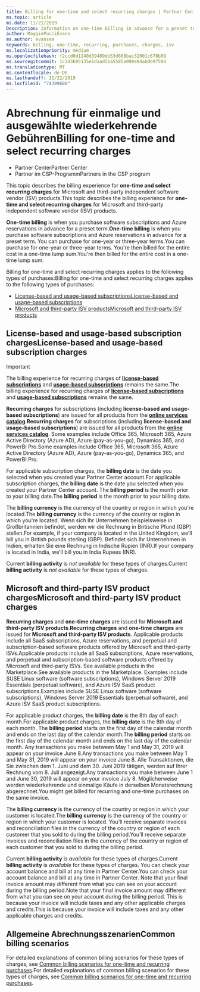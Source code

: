 ```yaml
---
title: Billing for one-time and select recurring charges | Partner Center
ms.topic: article
ms.date: 11/21/2019
Description: Information on one-time billing in advance for a preset term (monthly and annual subscriptions), and billing for select recurring charges (for applicable Microsoft and third-party ISV products) in Partner Center.
author: MaggiePucciEvans
ms.author: evansma
keywords: billing, one-time, recurring, purchases, charges, isv
ms.localizationpriority: medium
ms.openlocfilehash: f2ccd0d1240d39409db53d668bac32001c678b09
ms.sourcegitcommit: 1c3d3b95135e1daad5ba5585a090e84ab0b97594
ms.translationtype: MT
ms.contentlocale: de-DE
ms.lasthandoff: 11/22/2019
ms.locfileid: "74389688"
---
```

#  <a name="billing-for-one-time-and-select-recurring-charges"></a><span data-ttu-id="296a7-104">Abrechnung für einmalige und ausgewählte wiederkehrende Gebühren</span><span class="sxs-lookup"><span data-stu-id="296a7-104">Billing for one-time and select recurring charges</span></span>

- <span data-ttu-id="296a7-105">Partner Center</span><span class="sxs-lookup"><span data-stu-id="296a7-105">Partner Center</span></span>
- <span data-ttu-id="296a7-106">Partner im CSP-Programm</span><span class="sxs-lookup"><span data-stu-id="296a7-106">Partners in the CSP program</span></span>

<span data-ttu-id="296a7-107">This topic describes the billing experience for **one-time and select recurring charges** for Microsoft and third-party independent software vendor (ISV) products.</span><span class="sxs-lookup"><span data-stu-id="296a7-107">This topic describes the billing experience for **one-time and select recurring charges** for Microsoft and third-party independent software vendor (ISV) products.</span></span> 

<span data-ttu-id="296a7-108">**One-time billing** is when you purchase software subscriptions and Azure reservations in advance for a preset term.</span><span class="sxs-lookup"><span data-stu-id="296a7-108">**One-time billing** is when you purchase software subscriptions and Azure reservations in advance for a preset term.</span></span> <span data-ttu-id="296a7-109">You can purchase for one-year or three-year terms.</span><span class="sxs-lookup"><span data-stu-id="296a7-109">You can purchase for one-year or three-year terms.</span></span> <span data-ttu-id="296a7-110">You're then billed for the entire cost in a one-time lump sum.</span><span class="sxs-lookup"><span data-stu-id="296a7-110">You're then billed for the entire cost in a one-time lump sum.</span></span>

<span data-ttu-id="296a7-111">Billing for one-time and select recurring charges applies to the following types of purchases:</span><span class="sxs-lookup"><span data-stu-id="296a7-111">Billing for one-time and select recurring charges applies to the following types of purchases:</span></span>

- [<span data-ttu-id="296a7-112">License-based and usage-based subscriptions</span><span class="sxs-lookup"><span data-stu-id="296a7-112">License-based and usage-based subscriptions</span></span>](#license-based-and-usage-based-subscription-charges)
- [<span data-ttu-id="296a7-113">Microsoft and third-party ISV products</span><span class="sxs-lookup"><span data-stu-id="296a7-113">Microsoft and third-party ISV products</span></span>](#microsoft-and-third-party-isv-product-charges)

## <a name="license-based-and-usage-based-subscription-charges"></a><span data-ttu-id="296a7-114">License-based and usage-based subscription charges</span><span class="sxs-lookup"><span data-stu-id="296a7-114">License-based and usage-based subscription charges</span></span>

> [!IMPORTANT]
> <span data-ttu-id="296a7-115">The billing experience for recurring charges of [**license-based subscriptions**](license-based-billing.md) and [**usage-based subscriptions**](usage-based-billing.md) remains the same.</span><span class="sxs-lookup"><span data-stu-id="296a7-115">The billing experience for recurring charges of [**license-based subscriptions**](license-based-billing.md) and [**usage-based subscriptions**](usage-based-billing.md) remains the same.</span></span>

<span data-ttu-id="296a7-116">**Recurring charges** for subscriptions (including **license-based and usage-based subscriptions**) are issued for all products from the [**online services catalog**](https://partner.microsoft.com/commerce/preferredoffers/list).</span><span class="sxs-lookup"><span data-stu-id="296a7-116">**Recurring charges** for subscriptions (including **license-based and usage-based subscriptions**) are issued for all products from the [**online services catalog**](https://partner.microsoft.com/commerce/preferredoffers/list).</span></span> <span data-ttu-id="296a7-117">Some examples include Office 365, Microsoft 365, Azure Active Directory (Azure AD), Azure (pay-as-you-go), Dynamics 365, and PowerBI Pro.</span><span class="sxs-lookup"><span data-stu-id="296a7-117">Some examples include Office 365, Microsoft 365, Azure Active Directory (Azure AD), Azure (pay-as-you-go), Dynamics 365, and PowerBI Pro.</span></span>

<span data-ttu-id="296a7-118">For applicable subscription charges, the **billing date** is the date you selected when you created your Partner Center account.</span><span class="sxs-lookup"><span data-stu-id="296a7-118">For applicable subscription charges, the **billing date** is the date you selected when you created your Partner Center account.</span></span> <span data-ttu-id="296a7-119">The **billing period** is the month prior to your billing date.</span><span class="sxs-lookup"><span data-stu-id="296a7-119">The **billing period** is the month prior to your billing date.</span></span>

<span data-ttu-id="296a7-120">The **billing currency** is the currency of the country or region in which you're located.</span><span class="sxs-lookup"><span data-stu-id="296a7-120">The **billing currency** is the currency of the country or region in which you're located.</span></span> <span data-ttu-id="296a7-121">Wenn sich Ihr Unternehmen beispielsweise in Großbritannien befindet, werden wir die Rechnung in Britische Pfund (GBP) stellen.</span><span class="sxs-lookup"><span data-stu-id="296a7-121">For example, if your company is located in the United Kingdom, we’ll bill you in British pounds sterling (GBP).</span></span> <span data-ttu-id="296a7-122">Befindet sich Ihr Unternehmen in Indien, erhalten Sie eine Rechnung in Indische Rupien (INR).</span><span class="sxs-lookup"><span data-stu-id="296a7-122">If your company is located in India, we’ll bill you in India Rupees (INR).</span></span>

<span data-ttu-id="296a7-123">Current **billing activity** is *not available* for these types of charges.</span><span class="sxs-lookup"><span data-stu-id="296a7-123">Current **billing activity** is *not available* for these types of charges.</span></span>

## <a name="microsoft-and-third-party-isv-product-charges"></a><span data-ttu-id="296a7-124">Microsoft and third-party ISV product charges</span><span class="sxs-lookup"><span data-stu-id="296a7-124">Microsoft and third-party ISV product charges</span></span>

<span data-ttu-id="296a7-125">**Recurring charges** and **one-time charges** are issued for **Microsoft and third-party ISV products**.</span><span class="sxs-lookup"><span data-stu-id="296a7-125">**Recurring charges** and **one-time charges** are issued for **Microsoft and third-party ISV products**.</span></span> <span data-ttu-id="296a7-126">Applicable products include all SaaS subscriptions, Azure reservations, and perpetual and subscription-based software products offered by Microsoft and third-party ISVs.</span><span class="sxs-lookup"><span data-stu-id="296a7-126">Applicable products include all SaaS subscriptions, Azure reservations, and perpetual and subscription-based software products offered by Microsoft and third-party ISVs.</span></span> <span data-ttu-id="296a7-127">See available products in the Marketplace.</span><span class="sxs-lookup"><span data-stu-id="296a7-127">See available products in the Marketplace.</span></span> <span data-ttu-id="296a7-128">Examples include SUSE Linux software (software subscriptions), Windows Server 2019 Essentials (perpetual software), and Azure ISV SaaS product subscriptions.</span><span class="sxs-lookup"><span data-stu-id="296a7-128">Examples include SUSE Linux software (software subscriptions), Windows Server 2019 Essentials (perpetual software), and Azure ISV SaaS product subscriptions.</span></span>

<span data-ttu-id="296a7-129">For applicable product charges, the **billing date** is the 8th day of each month.</span><span class="sxs-lookup"><span data-stu-id="296a7-129">For applicable product charges, the **billing date** is the 8th day of each month.</span></span> <span data-ttu-id="296a7-130">The **billing period** starts on the first day of the calendar month and ends on the last day of the calendar month.</span><span class="sxs-lookup"><span data-stu-id="296a7-130">The **billing period** starts on the first day of the calendar month and ends on the last day of the calendar month.</span></span> <span data-ttu-id="296a7-131">Any transactions you make between May 1 and May 31, 2019 will appear on your invoice June 8.</span><span class="sxs-lookup"><span data-stu-id="296a7-131">Any transactions you make between May 1 and May 31, 2019 will appear on your invoice June 8.</span></span> <span data-ttu-id="296a7-132">Alle Transaktionen, die Sie zwischen dem 1. Juni und dem 30. Juni 2019 tätigen, werden auf Ihrer Rechnung vom 8. Juli angezeigt.</span><span class="sxs-lookup"><span data-stu-id="296a7-132">Any transactions you make between June 1 and June 30, 2019 will appear on your invoice July 8.</span></span> <span data-ttu-id="296a7-133">Möglicherweise werden wiederkehrende und einmalige Käufe in derselben Monatsrechnung abgerechnet.</span><span class="sxs-lookup"><span data-stu-id="296a7-133">You might get billed for recurring and one-time purchases on the same invoice.</span></span>

<span data-ttu-id="296a7-134">The **billing currency** is the currency of the country or region in which your customer is located.</span><span class="sxs-lookup"><span data-stu-id="296a7-134">The **billing currency** is the currency of the country or region in which your customer is located.</span></span> <span data-ttu-id="296a7-135">You’ll receive separate invoices and reconciliation files in the currency of the country or region of each customer that you sold to during the billing period.</span><span class="sxs-lookup"><span data-stu-id="296a7-135">You’ll receive separate invoices and reconciliation files in the currency of the country or region of each customer that you sold to during the billing period.</span></span>

<span data-ttu-id="296a7-136">Current **billing activity** is *available* for these types of charges.</span><span class="sxs-lookup"><span data-stu-id="296a7-136">Current **billing activity** is *available* for these types of charges.</span></span> <span data-ttu-id="296a7-137">You can check your account balance and bill at any time in Partner Center.</span><span class="sxs-lookup"><span data-stu-id="296a7-137">You can check your account balance and bill at any time in Partner Center.</span></span> <span data-ttu-id="296a7-138">Note that your final invoice amount may different from what you can see on your account during the billing period.</span><span class="sxs-lookup"><span data-stu-id="296a7-138">Note that your final invoice amount may different from what you can see on your account during the billing period.</span></span> <span data-ttu-id="296a7-139">This is because your invoice will include taxes and any other applicable charges and credits.</span><span class="sxs-lookup"><span data-stu-id="296a7-139">This is because your invoice will include taxes and any other applicable charges and credits.</span></span>

## <a name="common-billing-scenarios"></a><span data-ttu-id="296a7-140">Allgemeine Abrechnungsszenarien</span><span class="sxs-lookup"><span data-stu-id="296a7-140">Common billing scenarios</span></span>

<span data-ttu-id="296a7-141">For detailed explanations of common billing scenarios for these types of charges, see [Common billing scenarios for one-time and recurring purchases](common-billing-scenarios-onetime-recurring.md).</span><span class="sxs-lookup"><span data-stu-id="296a7-141">For detailed explanations of common billing scenarios for these types of charges, see [Common billing scenarios for one-time and recurring purchases](common-billing-scenarios-onetime-recurring.md).</span></span>
